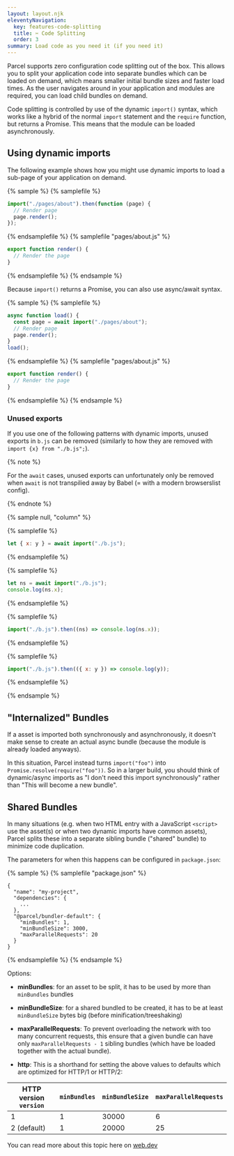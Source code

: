 ```yaml
---
layout: layout.njk
eleventyNavigation:
  key: features-code-splitting
  title: ✂️ Code Splitting
  order: 3
summary: Load code as you need it (if you need it)
---
```


Parcel supports zero configuration code splitting out of the box. This allows you to split your application code into separate bundles which can be loaded on demand, which means smaller initial bundle sizes and faster load times. As the user navigates around in your application and modules are required, you can load child bundles on demand.

Code splitting is controlled by use of the dynamic `import()` syntax, which works like a hybrid of the normal `import` statement and the `require` function, but returns a Promise. This means that the module can be loaded asynchronously.

## Using dynamic imports

The following example shows how you might use dynamic imports to load a sub-page of your application on demand.

{% sample %}
{% samplefile %}

```js
import("./pages/about").then(function (page) {
  // Render page
  page.render();
});
```

{% endsamplefile %}
{% samplefile "pages/about.js" %}

```js
export function render() {
  // Render the page
}
```

{% endsamplefile %}
{% endsample %}

Because `import()` returns a Promise, you can also use async/await syntax.

{% sample %}
{% samplefile %}

```js
async function load() {
  const page = await import("./pages/about");
  // Render page
  page.render();
}
load();
```

{% endsamplefile %}
{% samplefile "pages/about.js" %}

```js
export function render() {
  // Render the page
}
```

{% endsamplefile %}
{% endsample %}

### Unused exports

If you use one of the following patterns with dynamic imports, unused exports in `b.js` can be removed (similarly to how they are removed with `import {x} from "./b.js";`).

{% note %}

For the `await` cases, unused exports can unfortunately only be removed when `await` is not transpilied away by Babel (= with a modern browserslist config).

{% endnote %}

{% sample null, "column" %}

{% samplefile %}

```js
let { x: y } = await import("./b.js");
```

{% endsamplefile %}


{% samplefile %}

```js
let ns = await import("./b.js");
console.log(ns.x);
```

{% endsamplefile %}

{% samplefile %}

```js
import("./b.js").then((ns) => console.log(ns.x));
```

{% endsamplefile %}

{% samplefile %}

```js
import("./b.js").then(({ x: y }) => console.log(y));
```

{% endsamplefile %}

{% endsample %}

## "Internalized" Bundles

If a asset is imported both synchronously and asynchronously, it doesn't make sense to create an actual async bundle (because the module is already loaded anyways).

In this situation, Parcel instead turns `import("foo")` into `Promise.resolve(require("foo"))`. So in a larger build, you should think of dynamic/async imports as "I don't need this import synchronously" rather than "This will become a new bundle".

## Shared Bundles

In many situations (e.g. when two HTML entry with a JavaScript `<script>` use the asset(s) or when two dynamic imports have common assets), Parcel splits these into a separate sibling bundle ("shared" bundle) to minimize code duplication.

The parameters for when this happens can be configured in `package.json`:

{% sample %}
{% samplefile "package.json" %}

```json5
{
  "name": "my-project",
  "dependencies": {
    ...
  },
  "@parcel/bundler-default": {
    "minBundles": 1,
    "minBundleSize": 3000,
    "maxParallelRequests": 20
  }
}
```

{% endsamplefile %}
{% endsample %}

Options:

- **minBundles**: for an asset to be split, it has to be used by more than `minBundles` bundles
- **minBundleSize**: for a shared bundled to be created, it has to be at least `minBundleSize` bytes big (before minification/treeshaking)
- **maxParallelRequests**: To prevent overloading the network with too many concurrent requests, this ensure that a given bundle can have only `maxParallelRequests - 1` sibling bundles (which have be loaded together with the actual bundle).

- **http**: This is a shorthand for setting the above values to defaults which are optimized for HTTP/1 or HTTP/2:

| HTTP version `version` | `minBundles` | `minBundleSize` | `maxParallelRequests` |
| ---------------------- | ------------ | --------------- | --------------------- |
| 1                      | 1            | 30000           | 6                     |
| 2 (default)            | 1            | 20000           | 25                    |

You can read more about this topic here on [web.dev](https://web.dev/granular-chunking-nextjs/)

<!--

## Bundle resolution

TODO ???

Parcel infers the location of bundles automatically. This is done in the [bundle-url](https://github.com/parcel-bundler/parcel/blob/master/packages/core/parcel-bundler/src/builtins/bundle-url.js) module, and uses the stack trace to determine the path where the initial bundle was loaded.

This means you don't need to configure where bundles should be loaded from, but also means you must serve the bundles from the same location.

Parcel currently resolves bundles at the following protocols: `http`, `https`, `file`, `ftp`, `chrome-extension` and `moz-extension`.

-->

